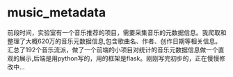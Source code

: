 # music_metadata
前段时间，实验室有一个音乐推荐的项目，需要采集音乐的元数据信息。我爬取和整理了大概620万的音乐元数据信息,包含歌曲名、作者、创作日期等相关信息。汇总了192个音乐流派，做了一个前端的小项目对统计的音乐元数据信息做一个直观的展示,后端是用python写的，用的框架是flask。刚刚写完初步的，正在慢慢修改中...
